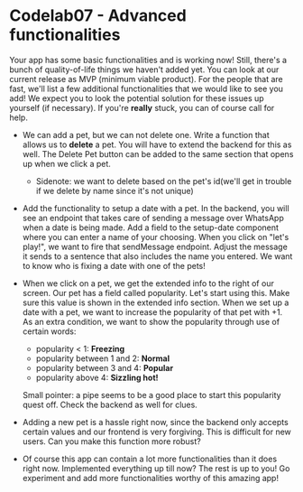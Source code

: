 # Codelab07 - Advanced functionalities

Your app has some basic functionalities and is working now! Still, there's a bunch of quality-of-life things we haven't added yet. You can look at our current
release as MVP (minimum viable product). For the people that are fast, we'll list a few additional functionalities that we would like to see you add! We expect you
to look the potential solution for these issues up yourself (if necessary). If you're **really** stuck, you can of course call for help.

- We can add a pet, but we can not delete one. Write a function that allows us to **delete** a pet. You will have to extend the backend for this as well. The Delete Pet button can
be added to the same section that opens up when we click a pet.
    - Sidenote: we want to delete based on the pet's id(we'll get in trouble if we delete by name since it's not unique)
  

- Add the functionality to setup a date with a pet. In the backend, you will see an endpoint that takes care of sending a message over WhatsApp when a date is being made. Add a field to
the setup-date component where you can enter a name of your choosing. When you click on "let's play!", we want to fire that sendMessage endpoint. Adjust the message it sends to a sentence that also includes the name
  you entered. We want to know who is fixing a date with one of the pets!
  
  
- When we click on a pet, we get the extended info to the right of our screen. Our pet has a field called popularity. Let's start using this. Make sure this value is shown in the extended
info section. When we set up a date with a pet, we want to increase the popularity of that pet with +1. As an extra condition, we want to show the popularity through use of certain words:
    - popularity < 1: **Freezing**
    - popularity between 1 and 2: **Normal**
    - popularity between 3 and 4: **Popular**
    - popularity above 4: **Sizzling hot!**
    
    Small pointer: a pipe seems to be a good place to start this popularity quest off. Check the backend as well for clues.  


- Adding a new pet is a hassle right now, since the backend only accepts certain values and our frontend is very forgiving. This is difficult for new users. Can you make this function more robust?


- Of course this app can contain a lot more functionalities than it does right now. Implemented everything up till now? The rest is up to you! Go experiment and add more functionalities worthy of this amazing app!
